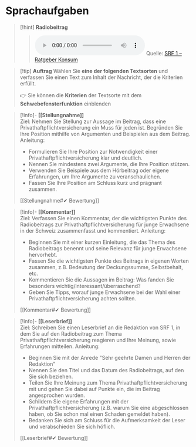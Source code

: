 # Sprachaufgaben

>[!hint] **Radiobeitrag**
>><audio controls><source src="https://podcasts.srf.ch/world/audio/a5984074-eeb6-439d-b309-9a87489c0031.mp3"></audio>
>>Quelle: [SRF 1 – Ratgeber Konsum](https://www.srf.ch/audio/ratgeber/ein-muss-eine-gute-privathaftpflicht-versicherung?id=12513174)

>[!tip] **Auftrag**
>Wählen Sie **eine der folgenden Textsorten** und verfassen Sie einen Text zum Inhalt der Nachricht, der die Kriterien erfüllt.
>
>👉 Sie können die **Kriterien** der Textsorte mit dem **Schwebefensterfunktion** einblenden

>[!info]- **[[Stellungnahme]]**  
>Ziel:  Nehmen Sie Stellung zur Aussage im Beitrag, dass eine Privathaftpflichtversicherung ein Muss für jeden ist. Begründen Sie Ihre Position mithilfe von Argumenten und Beispielen aus dem Beitrag.
>Anleitung:
>- Formulieren Sie Ihre Position zur Notwendigkeit einer Privathaftpflichtversicherung klar und deutlich.
>- Nennen Sie mindestens zwei Argumente, die Ihre Position stützen. 
>- Verwenden Sie Beispiele aus dem Hörbeitrag oder eigene Erfahrungen, um Ihre Argumente zu veranschaulichen.
>- Fassen Sie Ihre Position am Schluss kurz und prägnant zusammen.
>
>[[Stellungnahme#✔ Bewertung]]

>[!info]- **[[Kommentar]]**  
>Ziel: Verfassen Sie einen Kommentar, der die wichtigsten Punkte des Radiobeitrags zur Privathaftpflichtversicherung für junge Erwachsene in der Schweiz zusammenfasst und kommentiert.
>Anleitung:
>- Beginnen Sie mit einer kurzen Einleitung, die das Thema des Radiobeitrags benennt und seine Relevanz für junge Erwachsene hervorhebt.
>- Fassen Sie die wichtigsten Punkte des Beitrags in eigenen Worten zusammen, z.B. Bedeutung der Deckungssumme, Selbstbehalt, etc.
>- Kommentieren Sie die Aussagen im Beitrag: Was fanden Sie besonders wichtig/interessant/überraschend? 
>- Geben Sie Tipps, worauf junge Erwachsene bei der Wahl einer Privathaftpflichtversicherung achten sollten.
>
>[[Kommentar#✔ Bewertung]]

>[!info]- **[[Leserbrief]]**  
>Ziel:  Schreiben Sie einen Leserbrief an die Redaktion von SRF 1, in dem Sie auf den Radiobeitrag zum Thema Privathaftpflichtversicherung reagieren und Ihre Meinung, sowie Erfahrungen mitteilen.
>Anleitung:
>- Beginnen Sie mit der Anrede "Sehr geehrte Damen und Herren der Redaktion"
>- Nennen Sie den Titel und das Datum des Radiobeitrags, auf den Sie sich beziehen.
>- Teilen Sie Ihre Meinung zum Thema Privathaftpflichtversicherung mit und gehen Sie dabei auf Punkte ein, die im Beitrag angesprochen wurden.
>- Schildern Sie eigene Erfahrungen mit der Privathaftpflichtversicherung (z.B. warum Sie eine abgeschlossen haben, ob Sie schon mal einen Schaden gemeldet haben).
>- Bedanken Sie sich am Schluss für die Aufmerksamkeit der Leser und verabschieden Sie sich höflich.
>
>[[Leserbrief#✔ Bewertung]]

